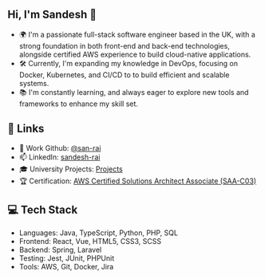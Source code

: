 ## Hi, I'm Sandesh 👋
- 🌍 I'm a passionate full-stack software engineer based in the UK, with a strong foundation in both front-end and back-end technologies, alongside certified AWS experience to build cloud-native applications.
- 🛠️ Currently, I'm expanding my knowledge in DevOps, focusing on Docker, Kubernetes, and CI/CD to to build efficient and scalable systems. 
- 📚 I'm constantly learning, and always eager to explore new tools and frameworks to enhance my skill set. 

## 🔗 Links
- 💼 Work Github: [@san-rai](https://github.com/san-rai)
- 📫 LinkedIn: [sandesh-rai](https://www.linkedin.com/in/sandesh-rai/)
- 🎓 University Projects: [Projects](https://sandeshraidesigns.blogspot.com/)
- 🏆 Certification: [AWS Certified Solutions Architect Associate (SAA-C03)](https://www.credly.com/badges/06978e78-267f-4ac5-91ec-94c163210922)

## 💻 Tech Stack
- Languages: Java, TypeScript, Python, PHP, SQL
- Frontend: React, Vue, HTML5, CSS3, SCSS
- Backend: Spring, Laravel
- Testing: Jest, JUnit, PHPUnit
- Tools: AWS, Git, Docker, Jira

